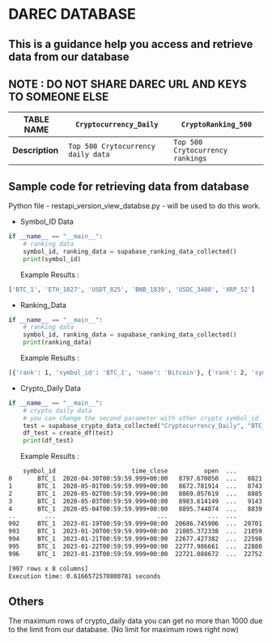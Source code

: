 # DAREC DATABASE 

## This is a guidance help you access and retrieve data from our database

## NOTE : DO NOT SHARE DAREC URL AND KEYS TO SOMEONE ELSE 

| **TABLE NAME** |  `Cryptocurrency_Daily`  | `CryptoRanking_500`|
| ------------- | ---------- | ------- |
|  **Description**   |  `Top 500 Crytocurrency daily data` |   `Top 500 Crytocurrency rankings`  |

  

## Sample code for retrieving data from database

Python file - restapi_version_view_databse.py - will be used to do this work.

- Symbol_ID Data 
```python
if __name__ == "__main__":
	# ranking data
	symbol_id, ranking_data = supabase_ranking_data_collected()
	print(symbol_id)
```
&nbsp; &nbsp; &nbsp; Example Results : 
```bash
['BTC_1', 'ETH_1027', 'USDT_825', 'BNB_1839', 'USDC_3408', 'XRP_52']
```

- Ranking_Data
```python 
if __name__ == "__main__":
	# ranking data
	symbol_id, ranking_data = supabase_ranking_data_collected()
	print(ranking_data)
```
&nbsp; &nbsp; &nbsp; Example Results : 
```bash
[{'rank': 1, 'symbol_id': 'BTC_1', 'name': 'Bitcoin'}, {'rank': 2, 'symbol_id': 'ETH_1027', 'name': 'Ethereum'}, {'rank': 3, 'symbol_id': 'USDT_825', 'name': 'Tether'}]
```

- Crypto_Daily Data
```python
if __name__ == "__main__":
	# crypto daily data 
	# you can change the second parameter with other crypto symbol_id
	test = supabase_crypto_data_collected("Cryptocurrency_Daily", "BTC_1")
	df_test = create_df(test)
	print(df_test)
```
&nbsp; &nbsp; &nbsp; Example Results : 
```bash
    symbol_id                     time_close          open  ...         close          volume     marketcap
0       BTC_1  2020-04-30T00:59:59.999+00:00   8797.670050  ...   8821.793647            None  1.619041e+11
1       BTC_1  2020-05-01T00:59:59.999+00:00   8672.781914  ...   8743.645078            None  1.604846e+11
2       BTC_1  2020-05-02T00:59:59.999+00:00   8869.057619  ...   8885.831536            None  1.631108e+11
3       BTC_1  2020-05-03T00:59:59.999+00:00   8983.614149  ...   9143.715140            None  1.678608e+11
4       BTC_1  2020-05-04T00:59:59.999+00:00   8895.744874  ...   8839.892644            None  1.623013e+11
..        ...                            ...           ...  ...           ...             ...           ...
992     BTC_1  2023-01-19T00:59:59.999+00:00  20686.745906  ...  20701.978176  30141936001.15  3.988488e+11
993     BTC_1  2023-01-20T00:59:59.999+00:00  21085.372338  ...  21059.031868  20979292006.69  4.057470e+11
994     BTC_1  2023-01-21T00:59:59.999+00:00  22677.427382  ...  22598.413589  29985651874.81  4.354249e+11
995     BTC_1  2023-01-22T00:59:59.999+00:00  22777.986661  ...  22880.744845  32632969494.79  4.408845e+11
996     BTC_1  2023-01-23T00:59:59.999+00:00  22721.088672  ...  22752.046429  24583793970.93  4.384262e+11

[997 rows x 8 columns]
Execution time: 0.6166572570800781 seconds
```

## Others

The maximum rows of crypto_daily data you can get no more than 1000 due to the limit from our database. (No limit for maximum rows right now)









